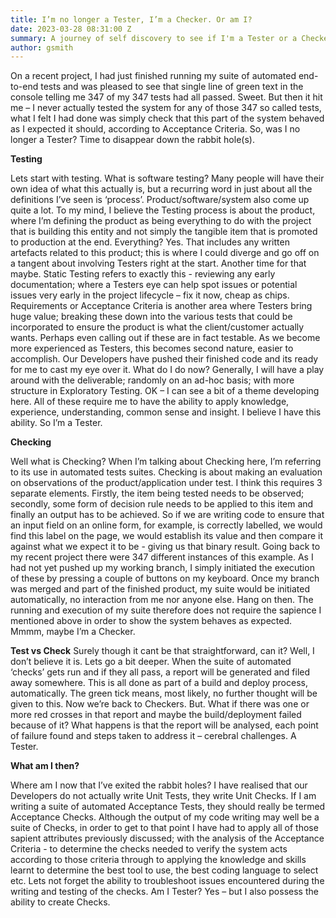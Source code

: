 ```yaml
---
title: I’m no longer a Tester, I’m a Checker. Or am I?
date: 2023-03-28 08:31:00 Z
summary: A journey of self discovery to see if I'm a Tester or a Checker
author: gsmith
---
```



On a recent project, I had just finished running my suite of automated end-to-end tests and was pleased to see that single line of green text in the console telling me 347 of my 347 tests had all passed. Sweet. But then it hit me – I never actually tested the system for any of those 347 so called tests, what I felt I had done was simply check that this part of the system behaved as I expected it should, according to Acceptance Criteria. So, was I no longer a Tester?
Time to disappear down the rabbit hole(s).

**Testing**

Lets start with testing. What is software testing? Many people will have their own idea of what this actually is, but a recurring word in just about all the definitions I’ve seen is ‘process’. Product/software/system also come up quite a lot. To my mind, I believe the Testing process is about the product, where I’m defining the product as being everything to do with the project that is building this entity and not simply the tangible item that is promoted to production at the end.
Everything? Yes. That includes any written artefacts related to this product; this is where I could diverge and go off on a tangent about involving Testers right at the start. Another time for that maybe. Static Testing refers to exactly this - reviewing any early documentation; where a Testers eye can help spot issues or potential issues very early in the project lifecycle – fix it now, cheap as chips.
Requirements or Acceptance Criteria is another area where Testers bring huge value; breaking these down into the various tests that could be incorporated to ensure the product is what the client/customer actually wants. Perhaps even calling out if these are in fact testable. As we become more experienced as Testers, this becomes second nature, easier to accomplish.
Our Developers have pushed their finished code and its ready for me to cast my eye over it. What do I do now? Generally, I will have a play around with the deliverable; randomly on an ad-hoc basis; with more structure in Exploratory Testing.
OK – I can see a bit of a theme developing here. All of these require me to have the ability to apply knowledge, experience, understanding, common sense and insight. I believe I have this ability. So I’m a Tester.

**Checking**

Well what is Checking? When I’m talking about Checking here, I’m referring to its use in automated tests suites. Checking is about making an evaluation on observations of the product/application under test. 
I think this requires 3 separate elements. Firstly, the item being tested needs to be observed; secondly, some form of decision rule needs to be applied to this item and finally an output has to be achieved. So if we are writing code to ensure that an input field on an online form, for example, is correctly labelled, we would find this label on the page, we would establish its value and then compare it against what we expect it to be - giving us that binary result.
Going back to my recent project there were 347 different instances of this example. As I had not yet pushed up my working branch, I simply initiated the execution of these by pressing a couple of buttons on my keyboard. Once my branch was merged and part of the finished product, my suite would be initiated automatically, no interaction from me nor anyone else.
Hang on then. The running and execution of my suite therefore does not require the sapience I mentioned above in order to show the system behaves as expected. Mmmm, maybe I’m a Checker.

**Test vs Check**
Surely though it cant be that straightforward, can it? Well, I don’t believe it is.
Lets go a bit deeper. When the suite of automated ‘checks’ gets run and if they all pass, a report will be generated and filed away somewhere. This is all done as part of a build and deploy process, automatically. The green tick means, most likely, no further thought will be given to this. Now we’re back to Checkers.
But. What if there was one or more red crosses in that report and maybe the build/deployment failed because of it? What happens is that the report will be analysed, each point of failure found and steps taken to address it – cerebral challenges. A Tester.

**What am I then?**

Where am I now that I’ve exited the rabbit holes? 
I have realised that our Developers do not actually write Unit Tests, they write Unit Checks. 
If I am writing a suite of automated Acceptance Tests, they should really be termed Acceptance Checks.
Although the output of my code writing may well be a suite of Checks, in order to get to that point I have had to apply all of those sapient attributes previously discussed; with the analysis of the Acceptance Criteria - to determine the checks needed to verify the system acts according to those criteria through to applying the knowledge and skills learnt to determine the best tool to use, the best coding language to select etc. Lets not forget the ability to troubleshoot issues encountered during the writing and testing of the checks.
Am I Tester? Yes – but I also possess the ability to create Checks.
